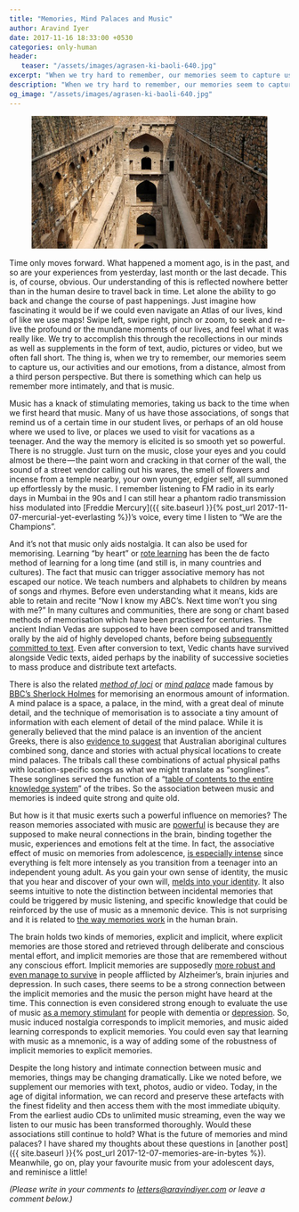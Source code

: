 ```yaml
---
title: "Memories, Mind Palaces and Music"
author: Aravind Iyer
date: 2017-11-16 18:33:00 +0530
categories: only-human
header:
   teaser: "/assets/images/agrasen-ki-baoli-640.jpg"
excerpt: "When we try hard to remember, our memories seem to capture us from a distance, almost from a third person perspective. But music has a knack of stimulating memories, taking us back to the time and triggering the same emotions we felt. Music can also be used for memorising. The brain holds two kinds of memories, explicit and implicit, and it is the implicit memories which are related to emotion and get triggered by music. But things may be changing dramatically. Today we can record and preserve with the finest fidelity and access with the most immediate ubiquity, both music and our memories. We need to watch how the role of music evolves."
description: "When we try hard to remember, our memories seem to capture us from a distance, almost from a third person perspective. But music has a knack of stimulating memories, taking us back to the time and triggering the same emotions we felt. Music can also be used for memorising. The brain holds two kinds of memories, explicit and implicit, and it is the implicit memories which are related to emotion and get triggered by music. But things may be changing dramatically. Today we can record and preserve with the finest fidelity and access with the most immediate ubiquity, both music and our memories. We need to watch how the role of music evolves."
og_image: "/assets/images/agrasen-ki-baoli-640.jpg"
---
```

<figure>
   <a href="/assets/images/agrasen-ki-baoli.jpg">
      <img src="/assets/images/agrasen-ki-baoli-640.jpg" alt="Agrasen Ki Baoli - an ancient Indian step well in Connaught Palace, New Delhi">
   </a>
</figure>

Time only moves forward. What happened a moment ago, is in the past, and so are your experiences from yesterday, last month or the last decade. This is, of course, obvious. Our understanding of this is reflected nowhere better than in the human desire to travel back in time. Let alone the ability to go back and change the course of past happenings. Just imagine how fascinating it would be if we could even navigate an Atlas of our lives, kind of like we use maps! Swipe left, swipe right, pinch or zoom, to seek and re-live the profound or the mundane moments of our lives, and feel what it was really like. We try to accomplish this through the recollections in our minds as well as supplements in the form of text, audio, pictures or video, but we often fall short. The thing is, when we try to remember, our memories seem to capture us, our activities and our emotions, from a distance, almost from a third person perspective. But there is something which can help us remember more intimately, and that is music.

Music has a knack of stimulating memories, taking us back to the time when we first heard that music. Many of us have those associations, of songs that remind us of a certain time in our student lives, or perhaps of an old house where we used to live, or places we used to visit for vacations as a teenager. And the way the memory is elicited is so smooth yet so powerful. There is no struggle. Just turn on the music, close your eyes and you could almost be there — the paint worn and cracking in that corner of the wall, the sound of a street vendor calling out his wares, the smell of flowers and incense from a temple nearby, your own younger, edgier self, all summoned up effortlessly by the music. I remember listening to FM radio in its early days in Mumbai in the 90s and I can still hear a phantom radio transmission hiss modulated into [Freddie Mercury]({{ site.baseurl }}{% post_url 2017-11-07-mercurial-yet-everlasting %})’s voice, every time I listen to “We are the Champions”.

And it’s not that music only aids nostalgia. It can also be used for memorising. Learning “by heart” or [rote learning](https://en.wikipedia.org/wiki/Rote_learning) has been the de facto method of learning for a long time (and still is, in many countries and cultures). The fact that music can trigger associative memory has not escaped our notice. We teach numbers and alphabets to children by means of songs and rhymes. Before even understanding what it means, kids are able to retain and recite “Now I know my ABC’s. Next time won’t you sing with me?” In many cultures and communities, there are song or chant based methods of memorisation which have been practised for centuries. The ancient Indian Vedas are supposed to have been composed and transmitted orally by the aid of highly developed chants, before being [subsequently committed to text](https://www.ancient.eu/The_Vedas/). Even after conversion to text, Vedic chants have survived alongside Vedic texts, aided perhaps by the inability of successive societies to mass produce and distribute text artefacts.

There is also the related [*method of loci*](https://en.wikipedia.org/wiki/Method_of_loci) or [*mind palace*](https://aeon.co/ideas/this-ancient-mnemonic-technique-builds-a-palace-of-memory) made famous by [BBC’s Sherlock Holmes](https://www.smithsonianmag.com/arts-culture/secrets-sherlocks-mind-palace-180949567/) for memorising an enormous amount of information. A mind palace is a space, a palace, in the mind, with a great deal of minute detail, and the technique of memorisation is to associate a tiny amount of information with each element of detail of the mind palace. While it is generally believed that the mind palace is an invention of the ancient Greeks, there is also [evidence to suggest](https://aeon.co/ideas/this-ancient-mnemonic-technique-builds-a-palace-of-memory) that Australian aboriginal cultures combined song, dance and stories with actual physical locations to create mind palaces. The tribals call these combinations of actual physical paths with location-specific songs as what we might translate as “songlines”. These songlines served the function of a “[table of contents to the entire knowledge system](https://aeon.co/ideas/this-ancient-mnemonic-technique-builds-a-palace-of-memory)” of the tribes. So the association between music and memories is indeed quite strong and quite old.

But how is it that music exerts such a powerful influence on memories? The reason memories associated with music are [powerful](http://www.shrinktank.com/power-music-memories/) is because they are supposed to make neural connections in the brain, binding together the music, experiences and emotions felt at the time. In fact, the associative effect of music on memories from adolescence, [is especially intense](http://www.slate.com/articles/health_and_science/science/2014/08/musical_nostalgia_the_psychology_and_neuroscience_for_song_preference_and.html) since everything is felt more intensely as you transition from a teenager into an independent young adult. As you gain your own sense of identity, the music that you hear and discover of your own will, [melds into your identity](http://www.slate.com/articles/health_and_science/science/2014/08/musical_nostalgia_the_psychology_and_neuroscience_for_song_preference_and.html). It also seems intuitive to note the distinction between incidental memories that could be triggered by music listening, and specific knowledge that could be reinforced by the use of music as a mnemonic device. This is not surprising and it is related to [the way memories work](http://www.bbc.com/culture/story/20140417-why-does-music-evoke-memories) in the human brain.

The brain holds two kinds of memories, explicit and implicit, where explicit memories are those stored and retrieved through deliberate and conscious mental effort, and implicit memories are those that are remembered without any conscious effort. Implicit memories are supposedly [more robust and even manage to survive](http://www.bbc.com/culture/story/20140417-why-does-music-evoke-memories) in people afflicted by Alzheimer’s, brain injuries and depression. In such cases, there seems to be a strong connection between the implicit memories and the music the person might have heard at the time. This connection is even considered strong enough to evaluate the use of music [as a memory stimulant](https://sites.psu.edu/siowfa15/2015/10/18/why-does-music-evoke-memories/) for people with dementia or [depression](http://www.bbc.com/culture/story/20140417-why-does-music-evoke-memories). So, music induced nostalgia corresponds to implicit memories, and music aided learning corresponds to explicit memories. You could even say that learning with music as a mnemonic, is a way of adding some of the robustness of implicit memories to explicit memories.

Despite the long history and intimate connection between music and memories, things may be changing dramatically. Like we noted before, we supplement our memories with text, photos, audio or video. Today, in the age of digital information, we can record and preserve these artefacts with the finest fidelity and then access them with the most immediate ubiquity. From the earliest audio CDs to unlimited music streaming, even the way we listen to our music has been transformed thoroughly. Would these associations still continue to hold? What is the future of memories and mind palaces? I have shared my thoughts about these questions in [another post]({{ site.baseurl }}{% post_url 2017-12-07-memories-are-in-bytes %}). Meanwhile, go on, play your favourite music from your adolescent days, and reminisce a little!

*(Please write in your comments to [letters@aravindiyer.com](mailto:letters@aravindiyer.com) or leave a comment below.)*
